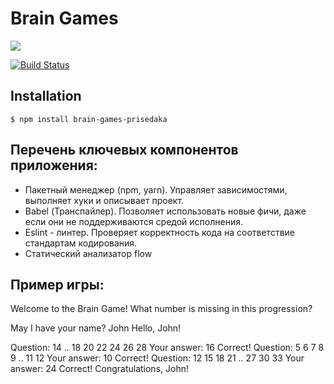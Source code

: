 # Brain Games
<a href="https://codeclimate.com/github/codeclimate/codeclimate/maintainability"><img src="https://api.codeclimate.com/v1/badges/a99a88d28ad37a79dbf6/maintainability" /></a>

[![Build Status](https://travis-ci.org/Prisedaka/project-lvl1-s200.svg?branch=master)](https://travis-ci.org/Prisedaka/project-lvl1-s200)

## Installation
```
$ npm install brain-games-prisedaka
```
## Перечень ключевых компонентов приложения: 
* Пакетный менеджер (npm, yarn). Управляет зависимостями, выполняет хуки и описывает проект. 
* Babel (Транспайлер). Позволяет использовать новые фичи, даже если они не поддерживаются средой исполнения. 
* Eslint - линтер. Проверяет корректность кода на соответствие стандартам кодирования. 
* Cтатический анализатор flow

## Пример игры: 

Welcome to the Brain Game! 
What number is missing in this progression? 
 
May I have your name? John 
Hello, John! 
 
Question: 14 .. 18 20 22 24 26 28 
Your answer: 16 
Correct! 
Question: 5 6 7 8 9 .. 11 12 
Your answer: 10 
Correct! 
Question: 12 15 18 21 .. 27 30 33 
Your answer: 24 
Correct! 
Congratulations, John!
